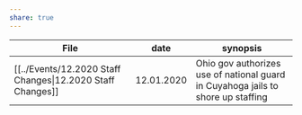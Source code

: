 ```yaml
---
share: true
---
```


| File                                                       | date       | synopsis                                                                         |
| ---------------------------------------------------------- | ---------- | -------------------------------------------------------------------------------- |
| [[../Events/12.2020 Staff Changes\|12.2020 Staff Changes]] | 12.01.2020 | Ohio gov authorizes use of national guard in Cuyahoga jails to shore up staffing |



